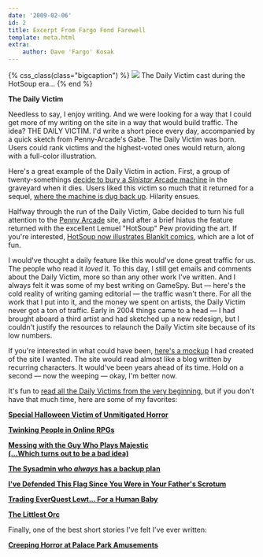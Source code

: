 ```yaml
---
date: '2009-02-06'
id: 2
title: Excerpt From Fargo Fond Farewell
template: meta.html
extra:
    author: Dave 'Fargo' Kosak
---
```


<div class="center" markdown="1">

{% css_class(class="bigcaption") %}
![](/img/columns/image/article/952/952145/planetfargo-a-fond-farewell.png)
The Daily Victim cast during the HotSoup era...
{% end %}

</div>
  
 **The Daily Victim**

Needless to say, I enjoy writing. And we were looking for a way that I
could get more of my writing on the site in a way that would build
traffic. The idea? THE DAILY VICTIM. I'd write a short piece every day,
accompanied by a quick sketch from Penny-Arcade's Gabe. The Daily Victim
was born. Users could rank victims and the highest-voted ones would
return, along with a full-color illustration.

Here's a great example of the Daily Victim in action. First, a group of
twenty-somethings [decide to bury a *Sinistar* Arcade
machine](@/victim/476.md) in the graveyard when it dies. Users liked
this victim so much that it returned for a sequel, [where the machine is
dug back up](@/victim/484.md). Hilarity ensues.

Halfway through the run of the Daily Victim, Gabe decided to turn his
full attention to the [Penny
Arcade](https://web.archive.org/web/20090206000000/http://www.penny-arcade.com/)
site, and after a brief hiatus the feature returned with the excellent
Lemuel "HotSoup" Pew providing the art. If you're interested, [HotSoup
now illustrates BlankIt
comics](https://web.archive.org/web/20090206000000/http://blankitcomics.com/),
which are a lot of fun.

I would've thought a daily feature like this would've done great traffic
for us. The people who read it *loved* it. To this day, I still get
emails and comments about the Daily Victim, more so than any other work
I've written. And I always felt it was some of my best writing on
GameSpy. But — here's the cold reality of writing gaming editorial —
the traffic wasn't there. For all the work that I put into it, and the
money we spent on artists, the Daily Victim never got a ton of traffic.
Early in 2004 things came to a head — I had brought aboard a third
artist and had sketched up a new redesign, but I couldn't justify the
resources to relaunch the Daily Victim site because of its low numbers.

If you're interested in what could have been, [here's a
mockup](/img/daily_victim_mockup.png) I had created of the site I wanted.
The site would read almost like a blog written by recurring characters.
It would've been years ahead of its time. Hold on a second — now the
weeping — okay, I'm better now.

It's fun to [read all the Daily Victims from the very
beginning](@/victim/11.md), but if you don't have that much time,
here are some of my favorites:

[**Special Halloween Victim of Unmitigated Horror**](@/victim/670.md)

[**Twinking People in Online RPGs**](@/victim/483.md)

[**Messing with the Guy Who Plays Majestic**](@/victim/275.md)  
 [**(...Which turns out to be a bad idea)**](@/victim/283.md)

[**The Sysadmin who *always* has a backup plan**](@/victim/356.md)

[**I've Defended This Flag Since You Were in Your Father's
Scrotum**](@/victim/17.md)

[**Trading EverQuest Lewt... For a Human Baby**](@/victim/54.md)

[**The Littlest Orc**](@/victim/413.md)

Finally, one of the best short stories I've felt I've ever written:

[**Creeping Horror at Palace Park Amusements**](@/victim/190.md)
